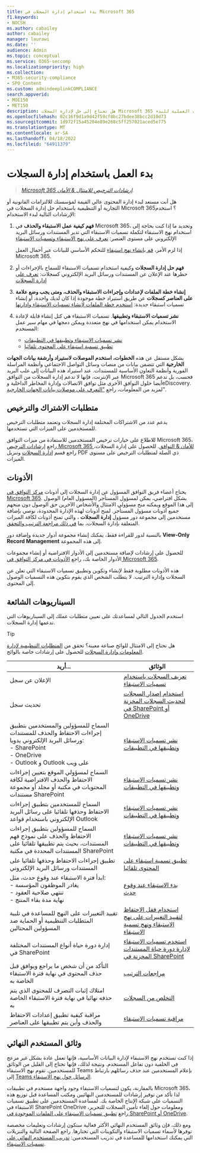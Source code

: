 ```yaml
---
title: بدء استخدام إدارة السجلات في Microsoft 365
f1.keywords:
- NOCSH
ms.author: cabailey
author: cabailey
manager: laurawi
ms.date: ''
audience: Admin
ms.topic: conceptual
ms.service: O365-seccomp
ms.localizationpriority: high
ms.collection:
- M365-security-compliance
- SPO_Content
ms.custom: admindeeplinkCOMPLIANCE
search.appverid:
- MOE150
- MET150
description: هل تحتاج إلى حل لإدارة السجلات Microsoft 365 الذي يدير محتوى عالي القيمة للالتزامات القانونية أو التجارية أو التنظيمية، ولكن لست متأكدا من مكان البدء؟ اقرأ بعض الإرشادات العملية للبدء.
ms.openlocfilehash: 02c16f9d1a9d42f59cf8bc27bdee38bcc2d10d73
ms.sourcegitcommit: 1d972f15a45204e89e268c5ff257021aced5e775
ms.translationtype: MT
ms.contentlocale: ar-SA
ms.lasthandoff: 04/18/2022
ms.locfileid: "64911379"
---
```

# <a name="get-started-with-records-management"></a>بدء العمل باستخدام إدارة السجلات

>*[Microsoft 365 إرشادات الترخيص للامتثال & الأمان](/office365/servicedescriptions/microsoft-365-service-descriptions/microsoft-365-tenantlevel-services-licensing-guidance/microsoft-365-security-compliance-licensing-guidance).*

هل أنت مستعد لبدء إدارة المحتوى عالي القيمة لمؤسستك للالتزامات القانونية أو التجارية أو التنظيمية باستخدام حل إدارة السجلات في Microsoft 365؟ استخدم الإرشادات التالية لبدء الاستخدام:

1. **فهم كيفية عمل الاستبقاء والحذف** في Microsoft 365، وتحديد ما إذا كنت بحاجة إلى استخدام نهج الاستبقاء لتكملة تسميات الاستبقاء التي تدير المستندات ورسائل البريد الإلكتروني على مستوى العنصر: [تعرف على نهج الاستبقاء وتسميات الاستبقاء](retention.md)
    
    إذا لزم الأمر، [قم بإنشاء نهج استبقاء](create-retention-policies.md) للتحكم الأساسي للبيانات عبر أحمال العمل Microsoft 365.
    
2. **فهم حل إدارة السجلات** وكيفية استخدام تسميات الاستبقاء للسماح بالإجراءات أو حظرها عند الإعلان عن المستندات ورسائل البريد الإلكتروني كسجلات: [تعرف على إدارة السجلات](records-management.md)

3. **إنشاء خطة الملفات لإعدادات وإجراءات الاستبقاء والحذف، ومتى يجب وضع علامة على العناصر كسجلات** عن طريق استيراد خطة موجودة إذا كان لديك واحدة، أو إنشاء تسميات استبقاء جديدة: [استخدم خطة الملفات لإنشاء تسميات الاستبقاء وإدارتها](file-plan-manager.md)

4. **نشر تسميات الاستبقاء وتطبيقها**. تسميات الاستبقاء هي كتل إنشاء قابلة لإعادة الاستخدام يمكن استخدامها في نهج متعددة ويمكن دمجها في مهام سير عمل المستخدم:

    - [نشر تسميات الاستبقاء وتطبيقها في التطبيقات](create-apply-retention-labels.md)
    - [تطبيق تسمية استبقاء على المحتوى تلقائيا](apply-retention-labels-automatically.md)

بشكل مستقل عن هذه **الخطوات، استخدم الموصلات لاستيراد وأرشفة بيانات الجهات الخارجية** التي تتضمن بيانات من منصات وسائل التواصل الاجتماعي وأنظمة المراسلة الفورية وأنظمة التعاون الأساسية للمستندات. عند استيراد هذه البيانات إلى علب البريد عبر الإنترنت، فإنها لا تدعم إدارة السجلات من التوافق Microsoft 365 فحسب، بل تدعم أيضا حلول التوافق الأخرى مثل توافق الاتصالات وإدارة المخاطر الداخلية وeDiscovery. لمزيد من المعلومات، راجع ["التعرف على موصلات بيانات الجهات الخارجية](archiving-third-party-data.md)".

## <a name="subscription-and-licensing-requirements"></a>متطلبات الاشتراك والترخيص

يدعم عدد من الاشتراكات المختلفة إدارة السجلات وتعتمد متطلبات الترخيص للمستخدمين على الميزات التي تستخدمها.

للاطلاع على خيارات ترخيص المستخدمين للاستفادة من ميزات التوافق Microsoft 365، راجع [إرشادات الترخيص Microsoft 365 للأمان & التوافق](/office365/servicedescriptions/microsoft-365-service-descriptions/microsoft-365-tenantlevel-services-licensing-guidance/microsoft-365-security-compliance-licensing-guidance). للحصول على إدارة السجلات، راجع قسم [إدارة السجلات](/office365/servicedescriptions/microsoft-365-service-descriptions/microsoft-365-tenantlevel-services-licensing-guidance/microsoft-365-security-compliance-licensing-guidance#records-management) وتنزيل PDF ذي الصلة لمتطلبات الترخيص على مستوى الميزات.

## <a name="permissions"></a>الأذونات

يحتاج أعضاء فريق التوافق المسؤول عن إدارة السجلات إلى أذونات <a href="https://go.microsoft.com/fwlink/p/?linkid=2077149" target="_blank">مركز التوافق في Microsoft 365</a>. بشكل افتراضي، يمكن لمسؤول المستأجر (المسؤول العام) الوصول إلى هذا الموقع ويمكنه منح مسؤولي الامتثال والأشخاص الآخرين حق الوصول دون منحهم جميع أذونات مسؤول المستأجر. لمنح أذونات لهذه الإدارة المحدودة، نوصي بإضافة مستخدمين إلى مجموعة دور مسؤول **إدارة السجلات** ، والتي تمنح أذونات لكافة الميزات المتعلقة بإدارة السجلات، بما [في ذلك مراجعة الترتيب والتحقق](disposition.md).

بالنسبة لدور للقراءة فقط، يمكنك إنشاء مجموعة أدوار جديدة وإضافة دور **View-Only Record Management** إلى هذه المجموعة.

للحصول على إرشادات لإضافة مستخدمين إلى الأدوار الافتراضية أو إنشاء مجموعات الأدوار الخاصة بك، راجع [الأذونات في مركز التوافق في Microsoft 365](microsoft-365-compliance-center-permissions.md).

هذه الأذونات مطلوبة فقط لإنشاء وتكوين وتطبيق تسميات الاستبقاء التي تعلن عن السجلات وإدارة الترتيب. لا يتطلب الشخص الذي يقوم بتكوين هذه التسميات الوصول إلى المحتوى.

## <a name="common-scenarios"></a>السيناريوهات الشائعة

استخدم الجدول التالي لمساعدتك على تعيين متطلبات عملك إلى السيناريوهات التي تدعمها إدارة السجلات.

> [!TIP]
> هل تحتاج إلى الامتثال للوائح صناعة معينة؟ تحقق من [المتطلبات التنظيمية لإدارة المعلومات وإدارة السجلات](retention-regulatory-requirements.md) للحصول على إرشادات خاصة بالوائح.

|أريد...|الوثائق|
|----------------|---------------|
|الإعلان عن سجل |[تعريف السجلات باستخدام تسميات الاستبقاء](declare-records.md)|
|تحديث سجل |[استخدام إصدار السجلات لتحديث السجلات المخزنة في SharePoint أو OneDrive](record-versioning.md)|
|السماح للمسؤولين والمستخدمين بتطبيق إجراءات الاحتفاظ والحذف للمستندات ورسائل البريد الإلكتروني يدويا: <br />- SharePoint <br />- OneDrive <br />- Outlook و Outlook على ويب|[نشر تسميات الاستبقاء وتطبيقها في التطبيقات](create-apply-retention-labels.md)|
|السماح لمسؤولي الموقع بتعيين إجراءات الاحتفاظ والحذف الافتراضية لكافة المحتويات في مكتبة أو مجلد أو مجموعة مستندات SharePoint|[نشر تسميات الاستبقاء وتطبيقها في التطبيقات](create-apply-retention-labels.md)|
|السماح للمستخدمين بتطبيق إجراءات الاحتفاظ وحذفها تلقائيا على رسائل البريد الإلكتروني باستخدام قواعد Outlook|[نشر تسميات الاستبقاء وتطبيقها في التطبيقات](create-apply-retention-labels.md)|
|السماح للمسؤولين بتطبيق إجراءات الاحتفاظ والحذف على نموذج فهم المستندات، بحيث يتم تطبيقها تلقائيا على المستندات المحددة في مكتبة SharePoint|[نشر تسميات الاستبقاء وتطبيقها في التطبيقات](create-apply-retention-labels.md)|
|تطبيق إجراءات الاحتفاظ وحذفها تلقائيا على المستندات ورسائل البريد الإلكتروني |[تطبيق تسمية استبقاء على المحتوى تلقائيا](apply-retention-labels-automatically.md)|
|ابدأ فترة الاستبقاء عند وقوع حدث، مثل:  <br />- يغادر الموظفون المؤسسة <br />- تنتهي صلاحية العقود <br />- نهاية مدة بقاء المنتج| [بدء الاستبقاء عند وقوع حدث](event-driven-retention.md)|
|تقييد التغييرات على النهج للمساعدة في تلبية المتطلبات التنظيمية أو الحماية ضد المسؤولين المحتالين| [استخدام قفل الاحتفاظ لتقييد التغييرات على نهج الاستبقاء ونهج تسمية الاستبقاء](retention-preservation-lock.md)
|إدارة دورة حياة أنواع المستندات المختلفة في SharePoint| [استخدم تسميات الاستبقاء لإدارة دورة حياة المستندات المخزنة في SharePoint](auto-apply-retention-labels-scenario.md)|
|التأكد من أن شخص ما يراجع ويوافق قبل حذف المحتوى في نهاية فترة الاستبقاء الخاصة به|[مراجعات الترتيب](disposition.md#disposition-reviews) |
|امتلاك إثبات التصرف للمحتوى الذي يتم حذفه نهائيا في نهاية فترة الاستبقاء الخاصة به|[التخلص من السجلات](disposition.md#disposition-of-records) |
| مراقبة كيفية تطبيق إعدادات الاحتفاظ والحذف وأين يتم تطبيقها على العناصر | [مراقبة تسميات الاستبقاء](retention.md#monitoring-retention-labels) |

## <a name="end-user-documentation"></a>وثائق المستخدم النهائي

إذا كنت تستخدم نهج الاستبقاء لإدارة البيانات الأساسية، فإنها تعمل عادة بشكل غير مزعج في الخلفية دون تفاعل المستخدم. ونتيجة لذلك، فإنها تحتاج إلى القليل من الوثائق للمستخدمين. تقوم نهج الاستبقاء Teams بإعلام المستخدمين عند حذف رسائلهم بارتباط إلى [Teams الرسائل حول نهج الاستبقاء](https://support.microsoft.com/office/teams-messages-about-retention-policies-c151fa2f-1558-4cf9-8e51-854e925b483b).

بالمقارنة، يكون لتسميات الاستبقاء وجود واجهة مستخدم في تطبيقات Microsoft 365، لذا تأكد من توفير إرشادات للمستخدمين النهائيين ومكتب المساعدة قبل توزيع هذه التسميات على شبكة الإنتاج الخاصة بك. لمساعدة المستخدمين على تطبيق تسميات الاستبقاء في SharePoint OneDrive ومعلومات حول إلغاء تأمين السجلات للتحرير، راجع [تطبيق تسميات الاستبقاء على الملفات الموجودة في SharePoint أو OneDrive](https://support.microsoft.com/office/apply-retention-labels-to-files-in-sharepoint-or-onedrive-11a6835b-ec9f-40db-8aca-6f5ef18132df).

ومع ذلك، فإن وثائق المستخدم النهائي الأكثر فعالية ستكون إرشادات وتعليمات مخصصة توفرها لأسماء تسميات الاستبقاء والتكوينات التي تختارها. راجع الصفحة التالية والتنزيلات التي يمكنك استخدامها للمساعدة في تدريب المستخدمين: [تدريب المستخدم النهائي على تسميات الاستبقاء](https://microsoft.github.io/ComplianceCxE/enduser/retention/).
